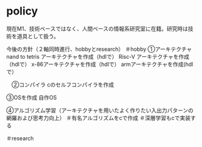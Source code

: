 # policy

現在M1、技術ベースではなく、人間ベースの情報系研究室に在籍。研究時は技術を道具として扱う。


今後の方針（２軸同時進行、hobbyとresearch）
＃hobby
  ①アーキテクチャ
    nand to tetris アーキテクチャを作成（hdlで）
    Risc-V アーキテクチャを作成（hdlで）
    x-86アーキテクチャを作成（hdlで）
    armアーキテクチャを作成(hdlで）
    
　②コンパイラ
    cのセルフコンパイラを作成

  ③OSを作成
    自作OS

  ④アルゴリズム学習（アーキテクチャを用いたよく作りたい入出力パターンの網羅および思考力向上）
    ＃有名アルゴリズムをcで作成
    ＃深層学習もcで実装する

＃research

  
    


  
